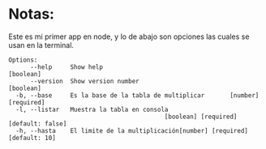 # Notas:
Este es mi primer app en node, y lo de abajo son opciones las cuales se usan en la terminal.
```
Options:
      --help     Show help                                             [boolean]
      --version  Show version number                                   [boolean]
  -b, --base     Es la base de la tabla de multiplicar       [number] [required]
  -l, --listar   Muestra la tabla en consola
                                           [boolean] [required] [default: false]
  -h, --hasta    El limite de la multiplicación[number] [required] [default: 10]
```